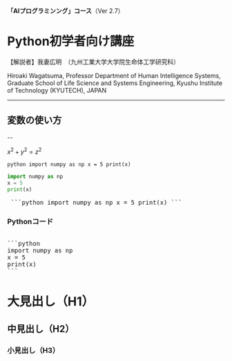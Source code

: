 **「AIプログラミンング」コース**（Ver 2.7）

# Python初学者向け講座

【解説者】我妻広明　（九州工業大学大学院生命体工学研究科）

Hiroaki  Wagatsuma, Professor
Department of Human Intelligence Systems,
Graduate School of Life Science and Systems Engineering,
Kyushu Institute of Technology   (KYUTECH), JAPAN

---

## 変数の使い方

--


$x^2 + y^2 = z^2$


```python import numpy as np x = 5 print(x) ```

```python
import numpy as np
x = 5
print(x)
```

<pre> ```python import numpy as np x = 5 print(x) ``` </pre>

### Pythonコード
<pre> 
```python
import numpy as np
x = 5
print(x)
```
</pre> 

# 大見出し（H1）

## 中見出し（H2）

### 小見出し（H3）
